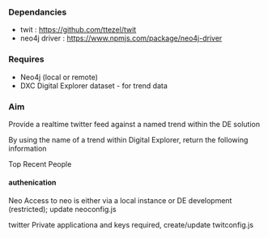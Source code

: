 

### Dependancies

* twit : https://github.com/ttezel/twit
* neo4j driver : https://www.npmjs.com/package/neo4j-driver

### Requires
* Neo4j (local or remote)
* DXC Digital Explorer dataset - for trend data

### Aim 
Provide a realtime twitter feed against a named trend within the DE solution

By using the name of a trend within Digital Explorer, return the following information

Top
Recent
People

#### authenication 
Neo 
Access to neo is either via a local instance or DE development (restricted); update neoconfig.js

twitter
Private applicationa and keys required, create/update twitconfig.js
